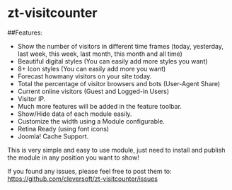 # zt-visitcounter

##Features:

* Show the number of visitors in different time frames (today, yesterday, last week, this week, last month, this month and all time)
* Beautiful digital styles (You can easily add more styles you want)
* 8+ Icon styles (You can easily add more you want)
* Forecast howmany visitors on your site today.
* Total the percentage of visitor browsers and bots (User-Agent Share)
* Current online visitors (Guest and Logged-in Users)
* Visitor IP.
* Much more features will be added in the feature toolbar.
* Show/Hide data of each module easily.
* Customize the width using a Module configurable.
* Retina Ready (using font icons)
* Joomla! Cache Support.

This is very simple and easy to use module, just need to install and publish the module in any position you want to show!

If you found any issues, please feel free to post them to: https://github.com/cleversoft/zt-visitcounter/issues
